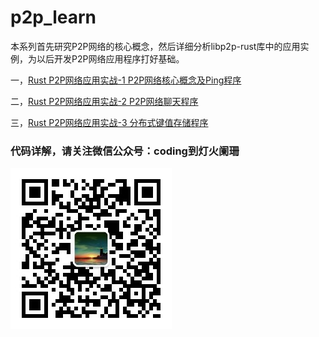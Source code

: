 # p2p_learn
本系列首先研究P2P网络的核心概念，然后详细分析libp2p-rust库中的应用实例，为以后开发P2P网络应用程序打好基础。

一，[Rust P2P网络应用实战-1 P2P网络核心概念及Ping程序](https://mp.weixin.qq.com/s?__biz=Mzg5MjA1ODYzNg==&mid=2247484736&idx=1&sn=005ccb89105809b68790600086da5b7a&chksm=cfc2a823f8b5213589c57d003cf971a4d64e60146b0089819c228a0221a118482767ffdbdc9b&token=1377655978&lang=zh_CN#rd)  

二，[Rust P2P网络应用实战-2 P2P网络聊天程序](https://mp.weixin.qq.com/s?__biz=Mzg5MjA1ODYzNg==&mid=2247484756&idx=1&sn=6de94e70e84284f022067d64fde5c064&chksm=cfc2a837f8b52121cbb9a58cfdbd89940738ef57b78c2b42e34d8ec05413d31693c3f5aed86e&token=1377655978&lang=zh_CN#rd)  

三，[Rust P2P网络应用实战-3 分布式键值存储程序](https://mp.weixin.qq.com/s?__biz=Mzg5MjA1ODYzNg==&mid=2247484801&idx=1&sn=b7af50e76445720ef8ef288afcfd458e&chksm=cfc2a8e2f8b521f417611fd07659525db51fd5a1cd74b8795ba5f692895a1b1f35481fcd5a7d&token=1377655978&lang=zh_CN#rd)  


### 代码详解，请关注微信公众号：coding到灯火阑珊

![Image](https://github.com/Justin02180218/distribute-election-bully/blob/master/qrcode_for_gh_8a5b7b90c100_258.jpg)
